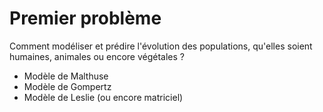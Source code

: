# Premier problème
Comment modéliser et prédire l'évolution des populations, qu'elles soient humaines, animales ou encore végétales ?
- Modèle de Malthuse
- Modèle de Gompertz
- Modèle de Leslie (ou encore matriciel)